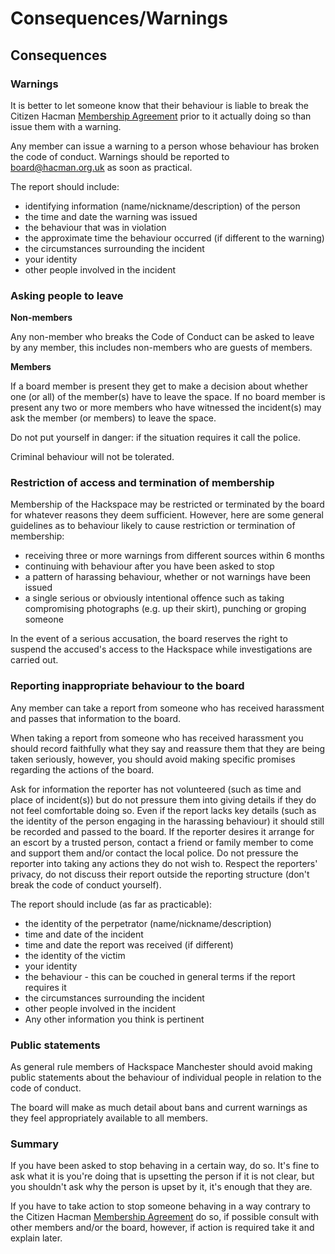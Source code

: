 
# Consequences/Warnings

## Consequences

### Warnings

It is better to let someone know that their behaviour is liable to break the Citizen Hacman  [Membership Agreement](https://docs.hacman.org.uk/Membership/citizen_hacman_commitment/ "Membership Agreement")  prior to it actually doing so than issue them with a warning.

Any member can issue a warning to a person whose behaviour has broken the code of conduct. Warnings should be reported to board@hacman.org.uk as soon as practical.

The report should include:

-   identifying information (name/nickname/description) of the person
-   the time and date the warning was issued
-   the behaviour that was in violation
-   the approximate time the behaviour occurred (if different to the warning)
-   the circumstances surrounding the incident
-   your identity
-   other people involved in the incident

### Asking people to leave

**Non-members**

Any non-member who breaks the Code of Conduct can be asked to leave by any member, this includes non-members who are guests of members.

**Members**

If a board member is present they get to make a decision about whether one (or all) of the member(s) have to leave the space. If no board member is present any two or more members who have witnessed the incident(s) may ask the member (or members) to leave the space.

Do not put yourself in danger: if the situation requires it call the police.

Criminal behaviour will not be tolerated.

### Restriction of access and termination of membership

Membership of the Hackspace may be restricted or terminated by the board for whatever reasons they deem sufficient. However, here are some general guidelines as to behaviour likely to cause restriction or termination of membership:

-   receiving three or more warnings from different sources within 6 months
-   continuing with behaviour after you have been asked to stop
-   a pattern of harassing behaviour, whether or not warnings have been issued
-   a single serious or obviously intentional offence such as taking compromising photographs (e.g. up their skirt), punching or groping someone

In the event of a serious accusation, the board reserves the right to suspend the accused's access to the Hackspace while investigations are carried out.

### Reporting inappropriate behaviour to the board

Any member can take a report from someone who has received harassment and passes that information to the board.

When taking a report from someone who has received harassment you should record faithfully what they say and reassure them that they are being taken seriously, however, you should avoid making specific promises regarding the actions of the board.

Ask for information the reporter has not volunteered (such as time and place of incident(s)) but do not pressure them into giving details if they do not feel comfortable doing so. Even if the report lacks key details (such as the identity of the person engaging in the harassing behaviour) it should still be recorded and passed to the board. If the reporter desires it arrange for an escort by a trusted person, contact a friend or family member to come and support them and/or contact the local police. Do not pressure the reporter into taking any actions they do not wish to. Respect the reporters' privacy, do not discuss their report outside the reporting structure (don't break the code of conduct yourself).

The report should include (as far as practicable):

-   the identity of the perpetrator (name/nickname/description)
-   time and date of the incident
-   time and date the report was received (if different)
-   the identity of the victim
-   your identity
-   the behaviour - this can be couched in general terms if the report requires it
-   the circumstances surrounding the incident
-   other people involved in the incident
-   Any other information you think is pertinent

### Public statements

As general rule members of Hackspace Manchester should avoid making public statements about the behaviour of individual people in relation to the code of conduct.

The board will make as much detail about bans and current warnings as they feel appropriately available to all members.

### Summary

If you have been asked to stop behaving in a certain way, do so. It's fine to ask what it is you're doing that is upsetting the person if it is not clear, but you shouldn't ask why the person is upset by it, it's enough that they are.

If you have to take action to stop someone behaving in a way contrary to the Citizen Hacman  [Membership Agreement](https://moodle.hacman.org.uk/mod/page/view.php?id=38 "Membership Agreement")  do so, if possible consult with other members and/or the board, however, if action is required take it and explain later.